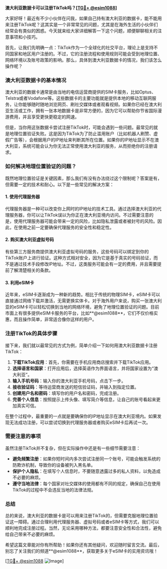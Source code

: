 **澳大利亚数据卡可以注册TikTok吗？[[TG💪+ @esim1088](https://t.me/s/esim1088)]**

大家好呀！最近有不少小伙伴在问我，如果自己持有澳大利亚的数据卡，能不能用来注册TikTok呢？这其实是一个非常常见的问题，尤其是在海外生活的小伙伴们经常会有类似的困惑。今天就来给大家详细解答一下这个问题，顺便聊聊相关的注意事项和小技巧。

首先，让我们先明确一点：TikTok作为一个全球化的社交平台，理论上是支持不同国家和地区用户注册的。不过，它的注册流程和使用规则可能会受到地理位置、网络环境以及账号政策的影响。那么，具体到澳大利亚数据卡的情况，我们该怎么操作呢？

### **澳大利亚数据卡的基本情况**

澳大利亚的数据卡通常是由当地的电信运营商提供的SIM卡服务，比如Optus、Telstra或者Vodafone等。这些数据卡的主要功能就是提供本地的移动互联网服务，让你能够随时随地浏览网页、刷社交媒体或者观看视频。如果你已经在澳大利亚生活或工作，拥有一张本地数据卡是非常方便的，因为它可以帮助你节省国际漫游费用，并且享受更快更稳定的网速。

但是，当你用这张数据卡尝试注册TikTok时，可能会遇到一些问题。最常见的就是地理位置验证失败。这是因为TikTok为了防止滥用账户（比如机器人刷赞、虚假广告等），会根据用户的IP地址来判断其所在位置。如果你的IP地址显示不在澳大利亚，系统可能会认为你无法正常使用澳大利亚的服务，从而拒绝你的注册请求。

### **如何解决地理位置验证的问题？**

既然地理位置验证是关键因素，那么我们有没有办法绕过这个限制呢？答案是有，但需要一定的技术和耐心。以下是一些常见的解决方案：

#### **1. 使用代理服务器**
代理服务器是一种可以改变你上网时的IP地址的技术工具。通过选择澳大利亚的代理服务器，你可以让TikTok误以为你正在澳大利亚境内访问。不过需要注意的是，使用代理服务器可能会带来一定的风险，比如隐私泄露或者被封号的风险。因此，在使用之前一定要确保代理服务的安全性和稳定性。

#### **2. 购买澳大利亚虚拟号码**
有些第三方服务商提供澳大利亚虚拟号码的服务，这些号码可以绑定到你的TikTok账户上进行验证。这种方式相对安全，因为它是基于真实的号码验证，而不是通过技术手段修改IP地址。不过，这类服务可能会有一定的费用，并且需要提前了解清楚相关的条款。

#### **3. 利用eSIM卡**
近年来，eSIM卡逐渐成为一种新的趋势。相比于传统的物理SIM卡，eSIM卡可以直接通过网络下载并激活，无需更换实体卡。对于海外用户来说，购买一张澳大利亚的eSIM卡可以轻松切换到当地的网络环境，避免了地理位置验证的问题。目前市面上有很多提供eSIM卡服务的平台，比如**@esim1088**，它们不仅价格实惠，而且操作简单，非常适合像你这样的用户。

### **注册TikTok的具体步骤**

接下来，我们就以最常见的方式为例，简单介绍一下如何用澳大利亚数据卡注册TikTok：

1. **下载TikTok应用**：首先，你需要在手机应用商店搜索并下载TikTok应用。
2. **选择语言和国家**：打开应用后，选择英语作为界面语言，并将国家设置为“澳大利亚”。
3. **输入手机号码**：输入你的澳大利亚手机号码，点击下一步。
4. **接收验证码**：等待运营商发送的短信验证码，并输入到指定位置。
5. **创建用户名和密码**：填写你的用户名和密码，完成注册。
6. **完善个人信息**：按照提示上传头像、填写简介等信息，让自己的账号看起来更加真实可信。

在整个过程中，最重要的一点就是要确保你的IP地址显示在澳大利亚境内。如果发现无法成功注册，可以尝试切换到代理服务器或者购买eSIM卡后再试一次。

### **需要注意的事项**

虽然注册TikTok并不复杂，但在实际操作中还是有一些细节需要注意：

- **避免频繁注册**：如果你短时间内多次尝试注册同一个账号，可能会触发系统的防欺诈机制，导致你的设备被列入黑名单。
- **保护个人隐私**：在填写个人信息时，不要随意透露过多的私人资料，以免造成不必要的麻烦。
- **遵守当地法律**：每个国家对社交媒体的使用都有不同的规定，确保自己在使用TikTok的过程中不会违反当地的法律法规。

### **总结**

总的来说，澳大利亚的数据卡是可以用来注册TikTok的，但需要克服地理位置验证这一障碍。通过合理利用代理服务器、虚拟号码或者eSIM卡等方式，我们可以顺利地完成注册过程。当然，无论采用哪种方法，都要注意安全性和合法性，避免给自己带来不必要的麻烦。

希望这篇文章能对你有所帮助！如果你还有其他疑问，欢迎随时留言交流。最后，别忘了关注我们的频道**@esim1088**，获取更多关于eSIM卡的实用资讯哦！

[[TG💪+ @esim1088](https://t.me/s/esim1088) ![Image](https://i.postimg.cc/4NQfJmqS/Snipaste-2025-05-13-00-14-12.png)]